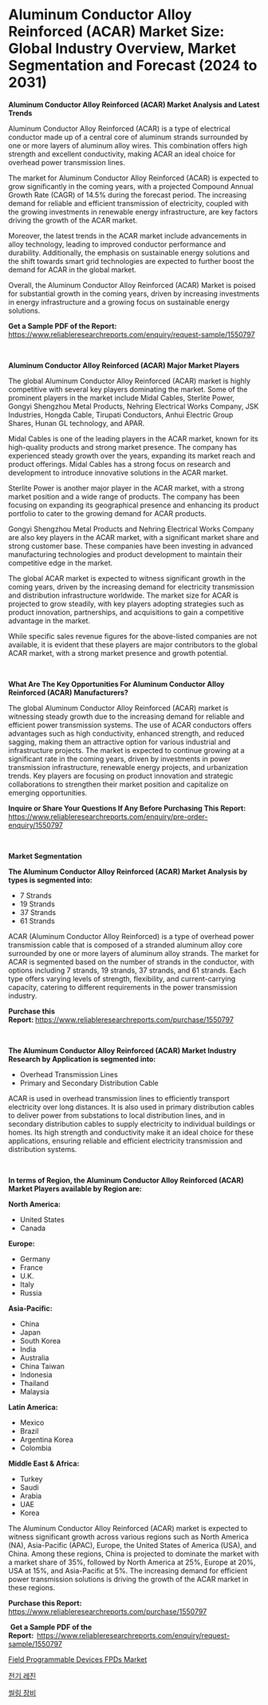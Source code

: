 <p><h1>Aluminum Conductor Alloy Reinforced (ACAR) Market Size: Global Industry Overview, Market Segmentation and Forecast (2024 to 2031)</h1></p><p><strong>Aluminum Conductor Alloy Reinforced (ACAR) Market Analysis and Latest Trends</strong></p>
<p><p>Aluminum Conductor Alloy Reinforced (ACAR) is a type of electrical conductor made up of a central core of aluminum strands surrounded by one or more layers of aluminum alloy wires. This combination offers high strength and excellent conductivity, making ACAR an ideal choice for overhead power transmission lines.</p><p>The market for Aluminum Conductor Alloy Reinforced (ACAR) is expected to grow significantly in the coming years, with a projected Compound Annual Growth Rate (CAGR) of 14.5% during the forecast period. The increasing demand for reliable and efficient transmission of electricity, coupled with the growing investments in renewable energy infrastructure, are key factors driving the growth of the ACAR market.</p><p>Moreover, the latest trends in the ACAR market include advancements in alloy technology, leading to improved conductor performance and durability. Additionally, the emphasis on sustainable energy solutions and the shift towards smart grid technologies are expected to further boost the demand for ACAR in the global market.</p><p>Overall, the Aluminum Conductor Alloy Reinforced (ACAR) Market is poised for substantial growth in the coming years, driven by increasing investments in energy infrastructure and a growing focus on sustainable energy solutions.</p></p>
<p><strong>Get a Sample PDF of the Report:&nbsp;</strong> <a href="https://www.reliableresearchreports.com/enquiry/request-sample/1550797">https://www.reliableresearchreports.com/enquiry/request-sample/1550797</a></p>
<p>&nbsp;</p>
<p><strong>Aluminum Conductor Alloy Reinforced (ACAR) Major Market Players</strong></p>
<p><p>The global Aluminum Conductor Alloy Reinforced (ACAR) market is highly competitive with several key players dominating the market. Some of the prominent players in the market include Midal Cables, Sterlite Power, Gongyi Shengzhou Metal Products, Nehring Electrical Works Company, JSK Industries, Hongda Cable, Tirupati Conductors, Anhui Electric Group Shares, Hunan GL technology, and APAR.</p><p>Midal Cables is one of the leading players in the ACAR market, known for its high-quality products and strong market presence. The company has experienced steady growth over the years, expanding its market reach and product offerings. Midal Cables has a strong focus on research and development to introduce innovative solutions in the ACAR market.</p><p>Sterlite Power is another major player in the ACAR market, with a strong market position and a wide range of products. The company has been focusing on expanding its geographical presence and enhancing its product portfolio to cater to the growing demand for ACAR products.</p><p>Gongyi Shengzhou Metal Products and Nehring Electrical Works Company are also key players in the ACAR market, with a significant market share and strong customer base. These companies have been investing in advanced manufacturing technologies and product development to maintain their competitive edge in the market.</p><p>The global ACAR market is expected to witness significant growth in the coming years, driven by the increasing demand for electricity transmission and distribution infrastructure worldwide. The market size for ACAR is projected to grow steadily, with key players adopting strategies such as product innovation, partnerships, and acquisitions to gain a competitive advantage in the market.</p><p>While specific sales revenue figures for the above-listed companies are not available, it is evident that these players are major contributors to the global ACAR market, with a strong market presence and growth potential.</p></p>
<p>&nbsp;</p>
<p><strong>What Are The Key Opportunities For Aluminum Conductor Alloy Reinforced (ACAR) Manufacturers?</strong></p>
<p><p>The global Aluminum Conductor Alloy Reinforced (ACAR) market is witnessing steady growth due to the increasing demand for reliable and efficient power transmission systems. The use of ACAR conductors offers advantages such as high conductivity, enhanced strength, and reduced sagging, making them an attractive option for various industrial and infrastructure projects. The market is expected to continue growing at a significant rate in the coming years, driven by investments in power transmission infrastructure, renewable energy projects, and urbanization trends. Key players are focusing on product innovation and strategic collaborations to strengthen their market position and capitalize on emerging opportunities.</p></p>
<p><strong>Inquire or Share Your Questions If Any Before Purchasing This Report:</strong> <a href="https://www.reliableresearchreports.com/enquiry/pre-order-enquiry/1550797">https://www.reliableresearchreports.com/enquiry/pre-order-enquiry/1550797</a></p>
<p>&nbsp;</p>
<p><strong>Market Segmentation</strong></p>
<p><strong>The Aluminum Conductor Alloy Reinforced (ACAR) Market Analysis by types is segmented into:</strong></p>
<p><ul><li>7 Strands</li><li>19 Strands</li><li>37 Strands</li><li>61 Strands</li></ul></p>
<p><p>ACAR (Aluminum Conductor Alloy Reinforced) is a type of overhead power transmission cable that is composed of a stranded aluminum alloy core surrounded by one or more layers of aluminum alloy strands. The market for ACAR is segmented based on the number of strands in the conductor, with options including 7 strands, 19 strands, 37 strands, and 61 strands. Each type offers varying levels of strength, flexibility, and current-carrying capacity, catering to different requirements in the power transmission industry.</p></p>
<p><strong>Purchase this Report:&nbsp;</strong><a href="https://www.reliableresearchreports.com/purchase/1550797">https://www.reliableresearchreports.com/purchase/1550797</a></p>
<p>&nbsp;</p>
<p><strong>The Aluminum Conductor Alloy Reinforced (ACAR) Market Industry Research by Application is segmented into:</strong></p>
<p><ul><li>Overhead Transmission Lines</li><li>Primary and Secondary Distribution Cable</li></ul></p>
<p><p>ACAR is used in overhead transmission lines to efficiently transport electricity over long distances. It is also used in primary distribution cables to deliver power from substations to local distribution lines, and in secondary distribution cables to supply electricity to individual buildings or homes. Its high strength and conductivity make it an ideal choice for these applications, ensuring reliable and efficient electricity transmission and distribution systems.</p></p>
<p>&nbsp;</p>
<p><strong>In terms of Region, the Aluminum Conductor Alloy Reinforced (ACAR) Market Players available by Region are:</strong></p>
<p>
    <p> <strong> North America: </strong>
        <ul>
            <li>United States</li>
            <li>Canada</li>
        </ul>
        </p> 
    <p> <strong> Europe: </strong>
        <ul>
            <li>Germany</li>
            <li>France</li>
            <li>U.K.</li>
            <li>Italy</li>
            <li>Russia</li>
        </ul>
        </p> 
    <p> <strong> Asia-Pacific: </strong>
        <ul>
            <li>China</li>
            <li>Japan</li>
            <li>South Korea</li>
            <li>India</li>
            <li>Australia</li>
            <li>China Taiwan</li>
            <li>Indonesia</li>
            <li>Thailand</li>
            <li>Malaysia</li>
        </ul>
        </p> 
    <p> <strong> Latin America: </strong>
        <ul>
            <li>Mexico</li>
            <li>Brazil</li>
            <li>Argentina Korea</li>
            <li>Colombia</li>
        </ul>
        </p> 
    <p> <strong> Middle East & Africa: </strong>
        <ul>
            <li>Turkey</li>
            <li>Saudi</li>
            <li>Arabia</li>
            <li>UAE</li>
            <li>Korea</li>
        </ul>
    </p>
    </p>
<p><p>The Aluminum Conductor Alloy Reinforced (ACAR) market is expected to witness significant growth across various regions such as North America (NA), Asia-Pacific (APAC), Europe, the United States of America (USA), and China. Among these regions, China is projected to dominate the market with a market share of 35%, followed by North America at 25%, Europe at 20%, USA at 15%, and Asia-Pacific at 5%. The increasing demand for efficient power transmission solutions is driving the growth of the ACAR market in these regions.</p></p>
<p><strong>Purchase this Report: </strong><a href="https://www.reliableresearchreports.com/purchase/1550797">https://www.reliableresearchreports.com/purchase/1550797</a></p>
<p>&nbsp;<strong>Get a Sample PDF of the Report:&nbsp;&nbsp;</strong><a href="https://www.reliableresearchreports.com/enquiry/request-sample/1550797">https://www.reliableresearchreports.com/enquiry/request-sample/1550797</a></p>
<p><strong></strong></p>
<p><p><a href="https://pretty-mail-caf.notion.site/Insights-into-Field-Programmable-Devices-FPDs-Market-Size-Analysing-Market-Share-Trends-and-Growt-588e1356346c46d280f782b63beb40ee">Field Programmable Devices FPDs Market</a></p><p><a href="https://medium.com/@sandubujor71/%EC%A0%84%EA%B8%B0-%EC%A0%91%EC%B0%A9%EC%A0%9C-%EC%8B%9C%EC%9E%A5-%EB%B6%84%EC%84%9D-%EA%B8%80%EB%A1%9C%EB%B2%8C-%EC%82%B0%EC%97%85-%EC%A0%84%EB%A7%9D-%EB%B0%8F-%EC%98%88%EC%B8%A1-2024-2031-9b6d337d3b20">전기 레진</a></p><p><a href="https://medium.com/@whitneymurphy1982/%EC%9E%A5%EB%B9%84-%EC%8B%9C%EC%9E%A5-%EB%8F%99%ED%96%A5-%EB%B0%8F-%EC%8B%9C%EC%9E%A5-%EB%B6%84%EC%84%9D%EC%9D%80-2024-2031%EB%85%84%EA%B9%8C%EC%A7%80-%EC%98%88%EC%B8%A1%EB%90%A9%EB%8B%88%EB%8B%A4-789200b9965e">씰링 장비</a></p></p>